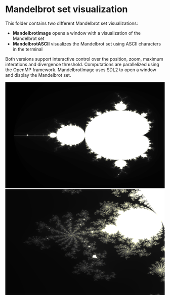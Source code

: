 # Mandelbrot set visualization
This folder contains two different Mandelbrot set visualizations:
- **MandelbrotImage** opens a window with a visualization of the Mandelbrot set
- **MandelbrotASCII** visualizes the Mandelbrot set using ASCII characters in the terminal

Both versions support interactive control over the position, zoom, maximum interations and divergence threshold. Computations are parallelized using the OpenMP framework. MandelbrotImage uses SDL2 to open a window and display the Mandelbrot set.

![Mandelbrot 1](../.images/mandelbrot1.png)
![Mandelbrot 2](../.images/mandelbrot2.png)
